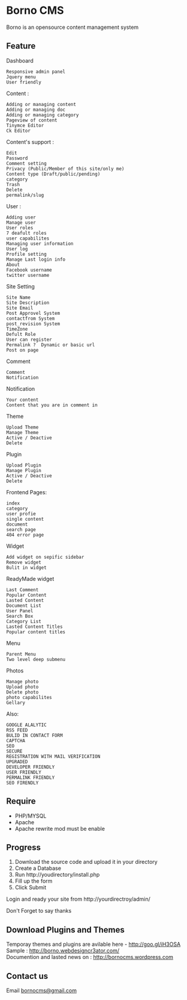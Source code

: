 Borno CMS
================
Borno is an opensource content management system

Feature
-------------

Dashboard

    Responsive admin panel
    Jquery menu
    User friendly

Content :

    Adding or managing content
    Adding or managing doc
    Adding or managing category
    Pageview of content
    Tinymce Editor
    Ck Editor

Content's support :

    Edit
    Password
    Comment setting
    Privacy (Public/Member of this site/only me)
    Content type (Draft/public/pending)
    category
    Trash
    Delete
    permalink/slug

User :

    Adding user
    Manage user
    User roles
    7 deafult roles
    user capabilites
    Managing user information
    User log
    Profile setting
    Manage Last login info
    About
    Facebook username
    twitter username

Site Setting

    Site Name
    Site Description  
    Site Email
    Post Approvel System
    contactfrom System  
    post_revision System
    TimeZone
    Defult Role 
    User can register    
    Permalink ?  Dynamic or basic url
    Post on page

Comment

    Comment
    Notification

Notification

    Your content
    Content that you are in comment in

Theme

    Upload Theme
    Manage Theme
    Active / Deactive
    Delete

Plugin

    Upload Plugin
    Manage Plugin
    Active / Deactive
    Delete

Frontend Pages:

    index
    category
    user profie
    single content
    document
    search page
    404 error page

Widget

    Add widget on sepific sidebar
    Remove widget
    Bulit in widget

ReadyMade widget

    Last Comment
    Popular Content
    Lasted Content
    Document List
    User Panel
    Search Box
    Category List
    Lasted Content Titles
    Popular content titles

Menu

    Parent Menu
    Two level deep submenu

Photos 

    Manage photo
    Upload photo
    Delete photo
    photo capabilites
    Gellary



Also:

    GOOGLE ALALYTIC
    RSS FEED
    BULID IN CONTACT FORM
    CAPTCHA
    SEO
    SECURE
    REGISTRATION WITH MAIL VERIFICATION
    UPGRADED
    DEVELOPER FRIENDLY
    USER FRIENDLY
    PERMALINK FRIENDLY
    SEO FIRENDLY




Require
-------------
<ul>
  <li>PHP/MYSQL</li>
  <li>Apache</li>
  <li>Apache rewrite mod must be enable</li>
</ul>



Progress
---------------
1. Download the source code and upload it in your directory
2. Create a Database
3. Run http://youdirectory/install.php
4. Fill up the form
5. Click Submit


Login and ready your site from 
http://yourdirectroy/admin/


Don't Forget to say thanks


Download Plugins and Themes
---------------
Temporay themes and plugins are avilable here  - 
http://goo.gl/iH3OSA <br>
Sample : http://borno.webdesigncr3ator.com/<br>
Documention and lasted news on :  http://bornocms.wordpress.com

Contact us
---------------
Email bornocms@gmail.com


